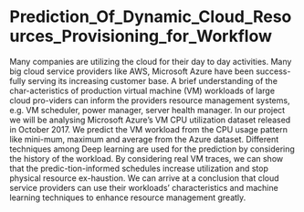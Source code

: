 # Prediction_Of_Dynamic_Cloud_Resources_Provisioning_for_Workflow
Many companies are utilizing the cloud for their day to day activities. Many big cloud service providers like AWS, Microsoft Azure have been success-fully serving its increasing customer base. A brief understanding of the char-acteristics of production virtual machine (VM) workloads of large cloud pro-viders can inform the providers resource management systems, e.g. VM scheduler, power manager, server health manager. In our project we will be analysing Microsoft Azure’s VM CPU utilization dataset released in October 2017. We predict the VM workload from the CPU usage pattern like mini-mum, maximum and average from the Azure dataset. Different techniques among Deep learning are used for the prediction by considering the history of the workload. By considering real VM traces, we can show that the predic-tion-informed schedules increase utilization and stop physical resource ex-haustion. We can arrive at a conclusion that cloud service providers can use their workloads’ characteristics and machine learning techniques to enhance resource management greatly.
